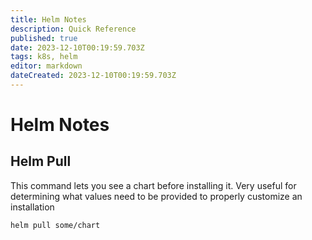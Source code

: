 ```yaml
---
title: Helm Notes
description: Quick Reference
published: true
date: 2023-12-10T00:19:59.703Z
tags: k8s, helm
editor: markdown
dateCreated: 2023-12-10T00:19:59.703Z
---
```


# Helm Notes

## Helm Pull

This command lets you see a chart before installing it. 
Very useful for determining what values need to be provided to properly customize an installation

```
helm pull some/chart
```
